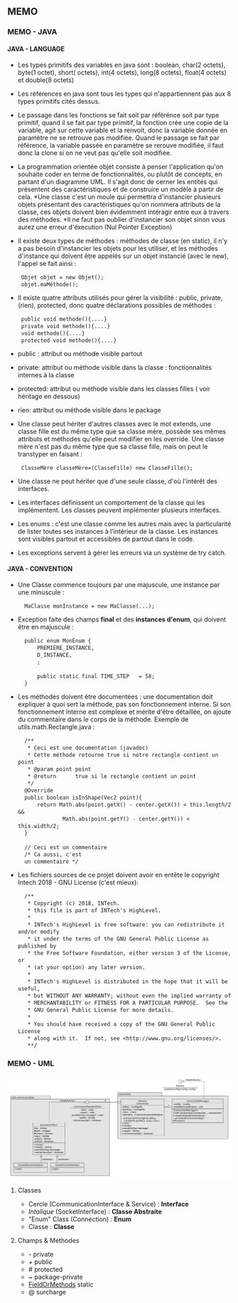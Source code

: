 ## MEMO
### MEMO - JAVA
#### JAVA - LANGUAGE
* Les types primitifs des variables en java sont : boolean, char(2 octets), byte(1 octet), short( octets), int(4 octets), long(8 octets), 
  float(4 octets) et double(8 octets)
* Les références en java sont tous les types qui n'appartiennent pas aux 8 types primitifs cités dessus. 
* Le passage dans les fonctions se fait soit par référénce soit par type primitif, quand il se fait par type primitif,
  la fonction crée une copie de la variable, agit sur cette variable et la renvoit, donc la variable 
  donnée en paramètre ne se retrouve pas modifiée. 
  Quand le passage se fait par référence, la variable passée en paramètre se rerouve modifiée, il faut donc 
  la clone si on ne veut pas qu'elle soit modifiée. 
 * La programmation orientée objet consiste à penser l'application qu'on souhaite coder en terme de fonctionnalités, ou plutôt de concepts, 
 en partant d'un diagramme UML. Il s'agit donc de cerner les entités qui présentent des caractéristiques et de construire un modèle à partir 
 de cela. 
 *Une classe c'est un moule qui permettra d'instancier plusieurs objets présentant des caractéristiques qu'on nommera
 attributs de la classe, ces objets doivent bien évidemment intéragir entre eux à travers des méthodes. 
 *Il ne faut pas oublier d'instancier son objet sinon vous aurez une erreur d'éxecution (Nul Pointer Exception)
 * Il existe deux types de méthodes : méthodes de classe (en static), il n'y a pas besoin d'instancier les objets pour les utiliser, 
 et les méthodes d'instance qui doivent être appelés sur un objet instancié (avec le new), l'appel se fait ainsi : 
        
        Objet objet = new Objet();
        objet.maMéthode();
 * Il existe quatre attributs utilisés pour gérer la visibilité : public, private, (rien), protected, donc quatre déclarations possibles de méthodes : 
        
        public void methode(){....}
        private void methode(){....}
        void methode(){....}
        protected void methode(){....}
 * public : attribut ou méthode visible partout 
 * private: attribut ou méthode visible dans la classe : fonctionnalités internes à la classe  
 * protected: attribut ou méthode visible dans les classes filles  ( voir héritage en dessous)
 * rien: attribut ou méthode visible dans le package
 
 * Une classe peut hériter d'autres classes avec le mot extends, une classe fille est du même type que sa classe mère, possède ses mêmes attributs et 
 méthodes qu'elle peut modifier en les override. Une classe mère n'est pas du même type que sa classe fille, mais on peut le transtyper en faisant : 
 
        ClasseMère classeMère=(ClasseFille) new ClasseFille();
 
 * Une classe ne peut hériter que d'une seule classe, d'où l'intérêt des interfaces. 
 * Les interfaces définissent un comportement de la classe qui les implémentent. Les classes peuvent implémenter plusieurs interfaces. 
 * Les enums : c'est une classe comme les autres mais avec la particularité de lister toutes ses instances à l’intérieur de la classe.
  Les instances sont visibles partout et accessibles de partout dans le code.
 * Les exceptions servent à gérer les erreurs via un système de try catch. 

 
 
 
 
  
#### JAVA - CONVENTION
* Une Classe commence toujours par une majuscule, une instance par une minuscule :

        MaClasse monInstance = new MaClasse(...);

* Exception faite des champs **final** et des **instances d'enum**, qui doivent être en majuscule :

        public enum MonEnum {
            PREMIERE_INSTANCE,
            D_INSTANCE,
            ;

            public static final TIME_STEP   = 58;
        }

* Les méthodes doivent être documentées : une documentation doit expliquer à quoi sert la méthode,
  pas son fonctionnement interne. Si son fonctionnement interne est complexe et mérite d'être
  détaillée, on ajoute du commentaire dans le corps de la méthode. Exemple de utils.math.Rectangle.java :

        /**
         * Ceci est une documentation (javadoc)
         * Cette méthode retourne true si notre rectangle contient un point
         * @param point point
         * @return      true si le rectangle contient un point
         */
        @Override
        public boolean isInShape(Vec2 point){
            return Math.abs(point.getX() - center.getX()) < this.length/2 &&
                    Math.abs(point.getY() - center.getY()) < this.width/2;
        }

        // Ceci est un commentaire
        /* Ca aussi, c'est
        un commentaire */

* Les fichiers sources de ce projet doivent avoir en entête le copyright Intech 2018 - GNU License (c'est mieux):

        /**
         * Copyright (c) 2018, INTech.
         * this file is part of INTech's HighLevel.
         *
         * INTech's HighLevel is free software: you can redistribute it and/or modify
         * it under the terms of the GNU General Public License as published by
         * the Free Software Foundation, either version 3 of the License, or
         * (at your option) any later version.
         *
         * INTech's HighLevel is distributed in the hope that it will be useful,
         * but WITHOUT ANY WARRANTY; without even the implied warranty of
         * MERCHANTABILITY or FITNESS FOR A PARTICULAR PURPOSE.  See the
         * GNU General Public License for more details.
         *
         * You should have received a copy of the GNU General Public License
         * along with it.  If not, see <http://www.gnu.org/licenses/>.
         **/

### MEMO - UML
![Exemple UML - utils.communication](uml/utils.communication-conection.png)
1. Classes
    * Cercle (CommunicationInterface & Service) : **Interface**
    * _Intalique_ (SocketInterface) : **Classe Abstraite**
    * "Enum" Class (Connection) : **Enum**
    * Classe : **Classe**

2. Champs & Methodes
    * \- private
    * \+ public
    * \# protected
    * \~ package-private
    * <u>FieldOrMethods</u> static
    * @ surcharge
